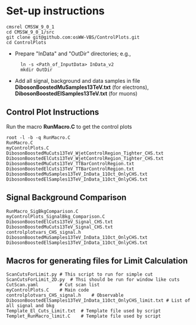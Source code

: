 # Set-up instructions

	cmsrel CMSSW_9_0_1
	cd CMSSW_9_0_1/src
	git clone git@github.com:osWW-VBS/ControlPlots.git
	cd ControlPlots

* Prepare "InData" and "OutDir" directories; e.g., 
	
		ln -s <Path_of_InputData> InData_v2
		mkdir OutDir

* Add all signal, background and data samples in file **DibosonBoostedMuSamples13TeV.txt** (for electrons), **DibosonBoostedElSamples13TeV.txt** (for muons)

## Control Plot Instructions
 Run the macro **RunMacro.C** to get the control plots

	root -l -b -q RunMacro.C
	RunMacro.C
	myControlPlots.C
	DibosonBoostedMuCuts13TeV_WjetControlRegion_Tighter_CHS.txt
	DibosonBoostedElCuts13TeV_WjetControlRegion_Tighter_CHS.txt
	DibosonBoostedMuCuts13TeV_TTBarControlRegion.txt
	DibosonBoostedElCuts13TeV_TTBarControlRegion.txt
	DibosonBoostedMuSamples13TeV_InData_11Oct_OnlyCHS.txt
	DibosonBoostedElSamples13TeV_InData_11Oct_OnlyCHS.txt

## Signal Background Comparison

	RunMacro_SigBkgComparison.C
	myControlPlots_SignalBkg_Comparison.C
	DibosonBoostedElCuts13TeV_Signal_CHS.txt
	DibosonBoostedMuCuts13TeV_Signal_CHS.txt
	controlplotvars_CHS_signal.h
	DibosonBoostedMuSamples13TeV_InData_11Oct_OnlyCHS.txt
	DibosonBoostedElSamples13TeV_InData_11Oct_OnlyCHS.txt

## Macros for generating files for Limit Calculation

	ScanCutsForLimit.py	# This script to run for simple cut
	ScanCutsForLimit_2D.py	# Thsi should be run for window like cuts
	CutScan.yaml		# Cut scan list
	myControlPlots.C	# Main code
	controlplotvars_CHS_signal.h	# Observable 
	DibosonBoostedElSamples13TeV_InData_11Oct_OnlyCHS_limit.txt	# List of all signal and bkg
	Template_El_Cuts_Limit.txt	# Template file used by script
	Templet_RunMacro_limit.C	# Template file used by script

